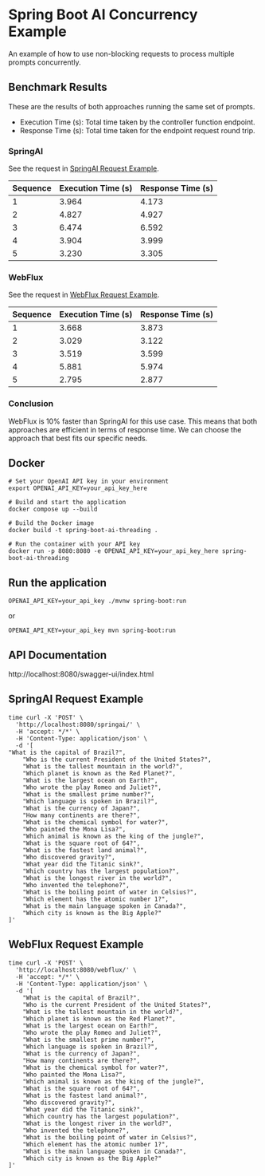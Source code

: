 # Spring Boot AI Concurrency Example

An example of how to use non-blocking requests to process multiple prompts concurrently.

## Benchmark Results

These are the results of both approaches running the same set of prompts.

- Execution Time (s): Total time taken by the controller function endpoint.
- Response Time (s): Total time taken for the endpoint request round trip.

### SpringAI

See the request in [SpringAI Request Example](#springai-request-example).

Sequence | Execution Time (s) | Response Time (s)
--- | --- | ---
1 | 3.964 | 4.173
2 | 4.827 | 4.927 
3 | 6.474 | 6.592 
4 | 3.904 | 3.999 
5 | 3.230 | 3.305 

### WebFlux

See the request in [WebFlux Request Example](#webflux-request-example).

Sequence | Execution Time (s) | Response Time (s)
--- | --- | ---
1 | 3.668 | 3.873
2 | 3.029 | 3.122 
3 | 3.519 | 3.599 
4 | 5.881 | 5.974 
5 | 2.795 | 2.877 

### Conclusion

WebFlux is 10% faster than SpringAI for this use case. This means that both approaches are efficient in terms of response time.
We can choose the approach that best fits our specific needs.

## Docker 

```
# Set your OpenAI API key in your environment
export OPENAI_API_KEY=your_api_key_here

# Build and start the application
docker compose up --build
```

```
# Build the Docker image
docker build -t spring-boot-ai-threading .

# Run the container with your API key
docker run -p 8080:8080 -e OPENAI_API_KEY=your_api_key_here spring-boot-ai-threading
```

## Run the application

```
OPENAI_API_KEY=your_api_key ./mvnw spring-boot:run
```

or 

```
OPENAI_API_KEY=your_api_key mvn spring-boot:run
```

## API Documentation

http://localhost:8080/swagger-ui/index.html

## SpringAI Request Example

```
time curl -X 'POST' \
  'http://localhost:8080/springai/' \
  -H 'accept: */*' \
  -H 'Content-Type: application/json' \
  -d '[
"What is the capital of Brazil?",
    "Who is the current President of the United States?",
    "What is the tallest mountain in the world?",
    "Which planet is known as the Red Planet?",
    "What is the largest ocean on Earth?",
    "Who wrote the play Romeo and Juliet?",
    "What is the smallest prime number?",
    "Which language is spoken in Brazil?",
    "What is the currency of Japan?",
    "How many continents are there?",
    "What is the chemical symbol for water?",
    "Who painted the Mona Lisa?",
    "Which animal is known as the king of the jungle?",
    "What is the square root of 64?",
    "What is the fastest land animal?",
    "Who discovered gravity?",
    "What year did the Titanic sink?",
    "Which country has the largest population?",
    "What is the longest river in the world?",
    "Who invented the telephone?",
    "What is the boiling point of water in Celsius?",
    "Which element has the atomic number 1?",
    "What is the main language spoken in Canada?",
    "Which city is known as the Big Apple?"
]'
```

## WebFlux Request Example

```
time curl -X 'POST' \
  'http://localhost:8080/webflux/' \
  -H 'accept: */*' \
  -H 'Content-Type: application/json' \
  -d '[
    "What is the capital of Brazil?",
    "Who is the current President of the United States?",
    "What is the tallest mountain in the world?",
    "Which planet is known as the Red Planet?",
    "What is the largest ocean on Earth?",
    "Who wrote the play Romeo and Juliet?",
    "What is the smallest prime number?",
    "Which language is spoken in Brazil?",
    "What is the currency of Japan?",
    "How many continents are there?",
    "What is the chemical symbol for water?",
    "Who painted the Mona Lisa?",
    "Which animal is known as the king of the jungle?",
    "What is the square root of 64?",
    "What is the fastest land animal?",
    "Who discovered gravity?",
    "What year did the Titanic sink?",
    "Which country has the largest population?",
    "What is the longest river in the world?",
    "Who invented the telephone?",
    "What is the boiling point of water in Celsius?",
    "Which element has the atomic number 1?",
    "What is the main language spoken in Canada?",
    "Which city is known as the Big Apple?"
]'
```
